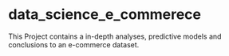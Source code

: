 # data_science_e_commerece
This  Project contains a in-depth analyses, predictive models and conclusions to an e-commerce dataset.
